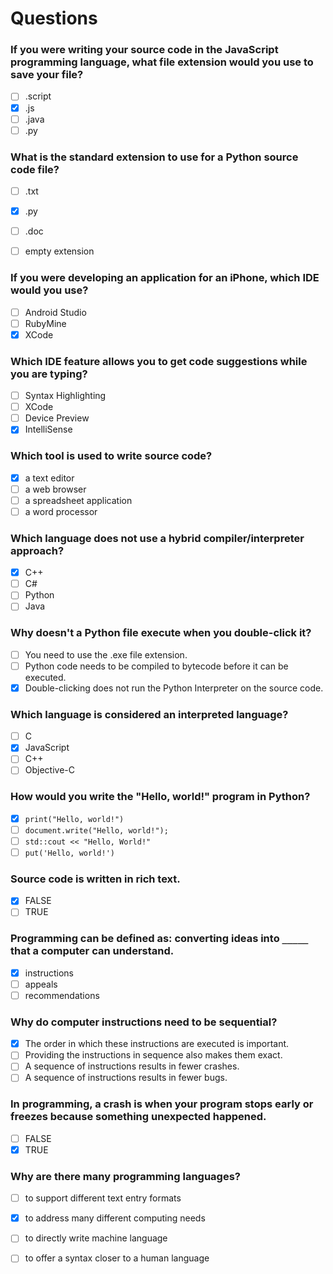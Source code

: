 # Questions

### If you were writing your source code in the JavaScript programming language, what file extension would you use to save your file?

- [ ] .script
- [x] .js
- [ ] .java
- [ ] .py

### What is the standard extension to use for a Python source code file?

- [ ] .txt
- [x] .py
- [ ] .doc
- [ ] empty extension


### If you were developing an application for an iPhone, which IDE would you use?

- [ ] Android Studio
- [ ] RubyMine
- [x] XCode

### Which IDE feature allows you to get code suggestions while you are typing?

- [ ] Syntax Highlighting
- [ ] XCode
- [ ] Device Preview
- [x] IntelliSense

### Which tool is used to write source code?

- [x] a text editor
- [ ] a web browser
- [ ] a spreadsheet application
- [ ] a word processor

### Which language does not use a hybrid compiler/interpreter approach?

- [x] C++
- [ ] C#
- [ ] Python
- [ ] Java

### Why doesn't a Python file execute when you double-click it?

- [ ] You need to use the .exe file extension.
- [ ] Python code needs to be compiled to bytecode before it can be executed.
- [x] Double-clicking does not run the Python Interpreter on the source code.

### Which language is considered an interpreted language?

- [ ] C
- [x] JavaScript
- [ ] C++
- [ ] Objective-C

### How would you write the "Hello, world!" program in Python?

- [x] ```print("Hello, world!")```
- [ ] ```document.write("Hello, world!");```
- [ ] ```std::cout << "Hello, World!"```
- [ ] ```put('Hello, world!')```

### Source code is written in rich text.

- [x] FALSE
- [ ] TRUE

### Programming can be defined as: converting ideas into ```_____``` that a computer can understand.

- [x] instructions
- [ ] appeals
- [ ] recommendations

### Why do computer instructions need to be sequential?

- [X] The order in which these instructions are executed is important.
- [ ] Providing the instructions in sequence also makes them exact.
- [ ] A sequence of instructions results in fewer crashes.
- [ ] A sequence of instructions results in fewer bugs.

### In programming, a crash is when your program stops early or freezes because something unexpected happened.

- [ ] FALSE
- [x] TRUE

### Why are there many programming languages?



- [ ] to support different text entry formats
- [x] to address many different computing needs
- [ ] to directly write machine language
- [ ] to offer a syntax closer to a human language

